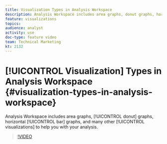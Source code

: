 ```yaml
---
title: Visualization Types in Analysis Workspace
description: Analysis Workspace includes area graphs, donut graphs, horizontal bar graphs, and many other visualizations to help you with your analysis.
feature: visualizations
topics: 
audience: analyst
activity: use
doc-type: feature video
team: Technical Marketing
kt: 2132
---
```


# [!UICONTROL Visualization] Types in Analysis Workspace {#visualization-types-in-analysis-workspace}

Analysis Workspace includes area graphs, [!UICONTROL donut] graphs, horizontal [!UICONTROL bar] graphs, and many other [!UICONTROL visualizations] to help you with your analysis.

>[!VIDEO](https://video.tv.adobe.com/v/23994/?quality=12)
